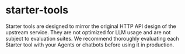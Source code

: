 # starter-tools
Starter tools are designed to mirror the original HTTP API design of the upstream service. They are not optimized for LLM usage and are not subject to evaluation suites. We recommend thoroughly evaluating each Starter tool with your Agents or chatbots before using it in production.
